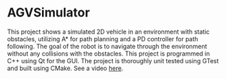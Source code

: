 # AGVSimulator

This project shows a simulated 2D vehicle in an environment with static obstacles, utilizing A* for path planning and a PD controller for path following. The goal of the robot is to navigate through the environment without any collisions with the obstacles. This project is programmed in C++ using Qt for the GUI. The project is thoroughly unit tested using GTest and built using CMake. See a video [here](https://youtu.be/0r1AOfQHnXI).

